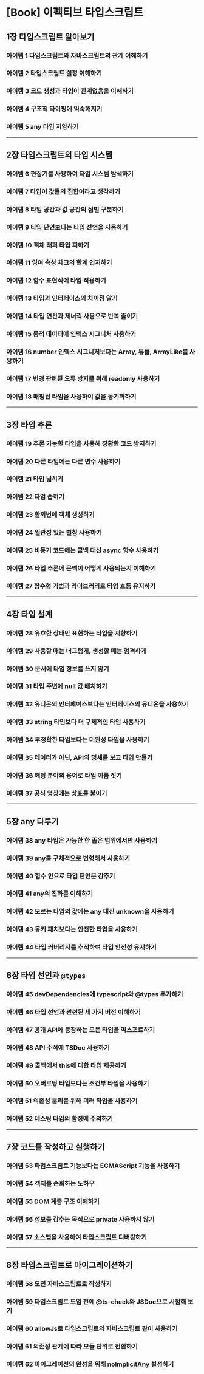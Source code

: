 # [Book] 이펙티브 타입스크립트

## 1장 타입스크립트 알아보기

### 아이템 1 타입스크립트와 자바스크립트의 관계 이해하기

### 아이템 2 타입스크립트 설정 이해하기

### 아이템 3 코드 생성과 타입이 관계없음을 이해하기

### 아이템 4 구조적 타이핑에 익숙해지기

### 아이템 5 any 타입 지양하기

---

## 2장 타입스크립트의 타입 시스템

### 아이템 6 편집기를 사용하여 타입 시스템 탐색하기

### 아이템 7 타입이 값들의 집합이라고 생각하기

### 아이템 8 타입 공간과 값 공간의 심벌 구분하기

### 아이템 9 타입 단언보다는 타입 선언을 사용하기

### 아이템 10 객체 래퍼 타입 피하기

### 아이템 11 잉여 속성 체크의 한계 인지하기

### 아이템 12 함수 표현식에 타입 적용하기

### 아이템 13 타입과 인터페이스의 차이점 알기

### 아이템 14 타입 연산과 제너릭 사용으로 반복 줄이기

### 아이템 15 동적 데이터에 인덱스 시그니처 사용하기

### 아이템 16 number 인덱스 시그니처보다는 Array, 튜플, ArrayLike를 사용하기

### 아이템 17 변경 관련된 오류 방지를 위해 readonly 사용하기

### 아이템 18 매핑된 타입을 사용하여 값을 동기화하기

---

## 3장 타입 추론

### 아이템 19 추론 가능한 타입을 사용해 장황한 코드 방지하기

### 아이템 20 다른 타입에는 다른 변수 사용하기

### 아이템 21 타입 넓히기

### 아이템 22 타입 좁히기

### 아이템 23 한꺼번에 객체 생성하기

### 아이템 24 일관성 있는 별칭 사용하기

### 아이템 25 비동기 코드에는 콜백 대신 async 함수 사용하기

### 아이템 26 타입 추론에 문맥이 어떻게 사용되는지 이해하기

### 아이템 27 함수형 기법과 라이브러리로 타입 흐름 유지하기

---

## 4장 타입 설계

### 아이템 28 유효한 상태만 표현하는 타입을 지향하기

### 아이템 29 사용할 때는 너그럽게, 생성할 때는 엄격하게

### 아이템 30 문서에 타입 정보를 쓰지 않기

### 아이템 31 타입 주변에 null 값 배치하기

### 아이템 32 유니온의 인터페이스보다는 인터페이스의 유니온을 사용하기

### 아이템 33 string 타입보다 더 구체적인 타입 사용하기

### 아이템 34 부정확한 타입보다는 미완성 타입을 사용하기

### 아이템 35 데이터가 아닌, API와 명세를 보고 타입 만들기

### 아이템 36 해당 분야의 용어로 타입 이름 짓기

### 아이템 37 공식 명칭에는 상표를 붙이기

---

## 5장 any 다루기

### 아이템 38 any 타입은 가능한 한 좁은 범위에서만 사용하기

### 아이템 39 any를 구체적으로 변형해서 사용하기

### 아이템 40 함수 안으로 타입 단언문 감추기

### 아이템 41 any의 진화를 이해하기

### 아이템 42 모르는 타입의 값에는 any 대신 unknown을 사용하기

### 아이템 43 몽키 패치보다는 안전한 타입을 사용하기

### 아이템 44 타입 커버리지를 추적하여 타입 안전성 유지하기

---

## 6장 타입 선언과 `@types`

### 아이템 45 devDependencies에 typescript와 @types 추가하기

### 아이템 46 타입 선언과 관련된 세 가지 버전 이해하기

### 아이템 47 공개 API에 등장하는 모든 타입을 익스포트하기

### 아이템 48 API 주석에 TSDoc 사용하기

### 아이템 49 콜백에서 this에 대한 타입 제공하기

### 아이템 50 오버로딩 타입보다는 조건부 타입을 사용하기

### 아이템 51 의존성 분리를 위해 미러 타입을 사용하기

### 아이템 52 테스팅 타입의 함정에 주의하기

---

## 7장 코드를 작성하고 실행하기

### 아이템 53 타입스크립트 기능보다는 ECMAScript 기능을 사용하기

### 아이템 54 객체를 순회하는 노하우

### 아이템 55 DOM 계층 구조 이해하기

### 아이템 56 정보를 감추는 목적으로 private 사용하지 않기

### 아이템 57 소스맵을 사용하여 타입스크립트 디버깅하기

---

## 8장 타입스크립트로 마이그레이션하기

### 아이템 58 모던 자바스크립트로 작성하기

### 아이템 59 타입스크립트 도입 전에 @ts-check와 JSDoc으로 시험해 보기

### 아이템 60 allowJs로 타입스크립트와 자바스크립트 같이 사용하기

### 아이템 61 의존성 관계에 따라 모듈 단위로 전환하기

### 아이템 62 마이그레이션의 완성을 위해 noImplicitAny 설정하기

